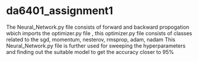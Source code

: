 # da6401_assignment1
The Neural_Network.py file consists of forward and backward propogation wbich imports the optimizer.py file , this optimizer.py file consists of classes related to the sgd, momentum, nesterov, rmsprop, adam, nadam 
This Neural_Network.py file is further used for sweeping the hyperparameters and finding out the suitable model to get the accuracy closer to 95%
